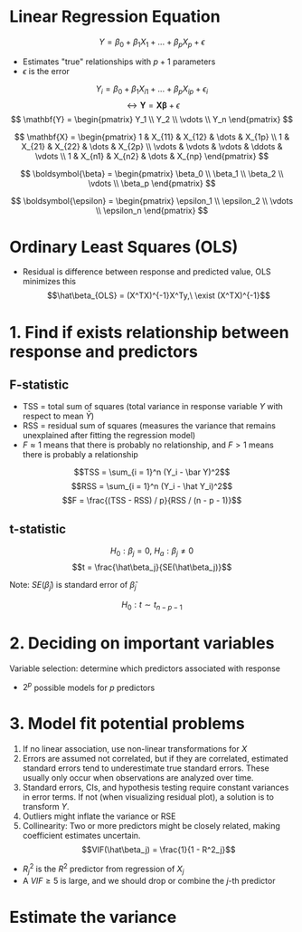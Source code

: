 # Linear Regression Equation
$$Y = \beta_0 + \beta_1 X_1 + ... + \beta_p X_p + \epsilon$$
* Estimates "true" relationships with $p + 1$ parameters
* $\epsilon$ is the error

$$Y_i = \beta_0 + \beta_1 X_{i1} + ... + \beta_p X_{ip} + \epsilon_i$$
$$\leftrightarrow \mathbf{Y} = \mathbf{X \beta} + \epsilon$$
$$
  \mathbf{Y} =
  \begin{pmatrix}
  Y_1 \\
  Y_2 \\
  \vdots \\
  Y_n
  \end{pmatrix}
  $$

$$
   \mathbf{X} =
   \begin{pmatrix}
   1 & X_{11} & X_{12} & \dots & X_{1p} \\
   1 & X_{21} & X_{22} & \dots & X_{2p} \\
   \vdots & \vdots & \vdots & \ddots & \vdots \\
   1 & X_{n1} & X_{n2} & \dots & X_{np}
   \end{pmatrix}
   $$

$$
   \boldsymbol{\beta} =
   \begin{pmatrix}
   \beta_0 \\
   \beta_1 \\
   \beta_2 \\
   \vdots \\
   \beta_p
   \end{pmatrix}
   $$

$$
  \boldsymbol{\epsilon} =
  \begin{pmatrix}
  \epsilon_1 \\
  \epsilon_2 \\
  \vdots \\
  \epsilon_n
  \end{pmatrix}
  $$

# Ordinary Least Squares (OLS)
* Residual is difference between response and predicted value, OLS minimizes this
$$\hat\beta_{OLS} = (X^TX)^{-1}X^Ty,\ \exist (X^TX)^{-1}$$

# 1. Find if exists relationship between response and predictors
## F-statistic
* TSS = total sum of squares (total variance in response variable $Y$ with respect to mean $\bar Y$)
* RSS = residual sum of squares (measures the variance that remains unexplained after fitting the regression model)
* $F \approx 1$ means that there is probably no relationship, and $F > 1$ means there is probably a relationship

$$TSS = \sum_{i = 1}^n (Y_i - \bar Y)^2$$
$$RSS = \sum_{i = 1}^n (Y_i - \hat Y_i)^2$$
$$F = \frac{(TSS - RSS) / p}{RSS / (n - p - 1)}$$

## t-statistic
$$H_0: \beta_j = 0,\ H_a: \beta_j \neq 0$$
$$t = \frac{\hat\beta_j}{SE(\hat\beta_j)}$$

Note: $SE(\hat\beta_j)$ is standard error of $\hat\beta_j$

$$H_0: t \sim t_{n - p - 1}$$

# 2. Deciding on important variables
Variable selection: determine which predictors associated with response
* $2^p$ possible models for $p$ predictors

# 3. Model fit potential problems
1. If no linear association, use non-linear transformations for $X$
2. Errors are assumed not correlated, but if they are correlated, estimated standard errors tend to underestimate true standard errors. These usually only occur when observations are analyzed over time.
3. Standard errors, CIs, and hypothesis testing require constant variances in error terms. If not (when visualizing residual plot), a solution is to transform $Y$.
4. Outliers might inflate the variance or RSE
5. Collinearity: Two or more predictors might be closely related, making coefficient estimates uncertain.
$$VIF(\hat\beta_j) = \frac{1}{1 - R^2_j}$$
* $R^2_j$ is the $R^2$ predictor from regression of $X_j$
* A $VIF \geq 5$ is large, and we should drop or combine the $j$-th predictor

# Estimate the variance
